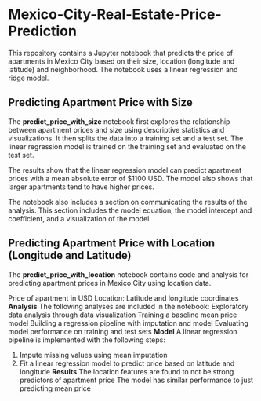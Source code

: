 # Mexico-City-Real-Estate-Price-Prediction
This repository contains a Jupyter notebook that predicts the price of apartments in Mexico City based on their size, location (longitude and latitude) and neighborhood. The notebook uses a linear regression and ridge model. 

## Predicting Apartment Price with Size
The **predict_price_with_size** notebook first explores the relationship between apartment prices and size using descriptive statistics and visualizations. It then splits the data into a training set and a test set. The linear regression model is trained on the training set and evaluated on the test set.

The results show that the linear regression model can predict apartment prices with a mean absolute error of $1100 USD. The model also shows that larger apartments tend to have higher prices.

The notebook also includes a section on communicating the results of the analysis. This section includes the model equation, the model intercept and coefficient, and a visualization of the model.

## Predicting Apartment Price with Location (Longitude and Latitude)
The **predict_price_with_location** notebook contains code and analysis for predicting apartment prices in Mexico City using location data.

Price of apartment in USD
Location: Latitude and longitude coordinates
**Analysis**
The following analyses are included in the notebook:
Exploratory data analysis through data visualization
Training a baseline mean price model
Building a regression pipeline with imputation and model
Evaluating model performance on training and test sets
**Model**
A linear regression pipeline is implemented with the following steps:
1. Impute missing values using mean imputation
2. Fit a linear regression model to predict price based on latitude and longitude
**Results**
The location features are found to not be strong predictors of apartment price
The model has similar performance to just predicting mean price
